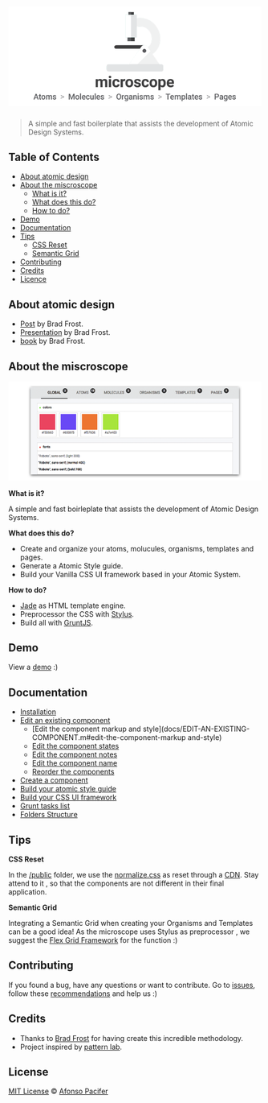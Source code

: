 # ![microscope](docs/img/microscope-cover.png)

> A simple and fast boilerplate that assists the development of Atomic Design Systems.

## Table of Contents
- [About atomic design](#about-atomic-design)
- [About the miscroscope](#about-the-miscroscope)
	- [What is it?](#what-is-it?)
	-	[What does this do?](#what-does-this-do?)
	-	[How to do?](#how-to-do?)
- [Demo](#demo)
- [Documentation](#documentation)
- [Tips](#tips)
	- [CSS Reset](#css-reset)
	- [Semantic Grid](#semantic-grid)
- [Contributing](#contributing)
- [Credits](#credits)
- [Licence](#licence)

## About atomic design
- [Post](http://bradfrost.com/blog/post/atomic-web-design/) by Brad Frost.
- [Presentation](https://vimeo.com/109130093) by Brad Frost.
- [book](https://github.com/bradfrost/atomic-design/) by Brad Frost.

## About the miscroscope

[![microscope view](docs/img/miscroscope-view.png)](http://afonsopacifer.com/demos/microscope/)

**What is it?**

A simple and fast boirleplate that assists the development of Atomic Design Systems.

**What does this do?**

- Create and organize your atoms, molucules, organisms, templates and pages.
- Generate a Atomic Style guide.
- Build your Vanilla CSS UI framework based in your Atomic System.

**How to do?**

- [Jade](http://jade-lang.com/) as HTML template engine.
- Preprocessor the CSS with [Stylus](https://learnboost.github.io/stylus/).
- Build all with [GruntJS](http://gruntjs.com/).

## Demo
View a [demo](http://afonsopacifer.com/demos/microscope/) :)

## Documentation

- [Installation](docs/INSTALLATION.md)
- [Edit an existing component](docs/EDIT-AN-EXISTING-COMPONENT.md)
	- [Edit the component markup and style](docs/EDIT-AN-EXISTING-COMPONENT.m#edit-the-component-markup and-style)
	- [Edit the component states](docs/EDIT-AN-EXISTING-COMPONENT.m#edit-the-component-states)
	- [Edit the component notes](docs/EDIT-AN-EXISTING-COMPONENT.m#edit-the-component-notes)
	- [Edit the component name](docs/EDIT-AN-EXISTING-COMPONENT.m#edit-the-component-name)
	- [Reorder the components](docs/EDIT-AN-EXISTING-COMPONENT.m#reorder-the-components)
- [Create a component](docs/CREATE-A-COMPONENT.md)
- [Build your atomic style guide](docs/BUILD-YOUR-ATOMIC-STYLE-GUIDE.md)
- [Build your CSS UI framework](docs/BUILD-YOUR-CSS-UI-FRAMEWORK.md)
- [Grunt tasks list](docs/GRUNT-TASKS-LIST.md)
- [Folders Structure](docs/FOLDERS-STRUCTURE.md)

## Tips

**CSS Reset**

In the [/public]() folder, we use the [normalize.css](http://necolas.github.io/normalize.css/) as reset through a [CDN](http://cdnjs.com/libraries/normalize).
Stay attend to it , so that the components are not different in their final application.

**Semantic Grid**

Integrating a Semantic Grid when creating your Organisms and Templates can be a good idea! As the microscope uses Stylus as preprocessor , we suggest the [Flex Grid Framework](http://flexgridframework.com/) for the function :)

## Contributing
If you found a bug, have any questions or want to contribute.
Go to [issues](), follow these [recommendations](CONTRIBUTING.md) and help us :)

## Credits
- Thanks to [Brad Frost](https://github.com/bradfrost) for having create this incredible methodology.
- Project inspired by [pattern lab](http://patternlab.io/).

## License

[MIT License](LICENSE.md) © [Afonso Pacifer](https://github.com/afonsopacifer)
